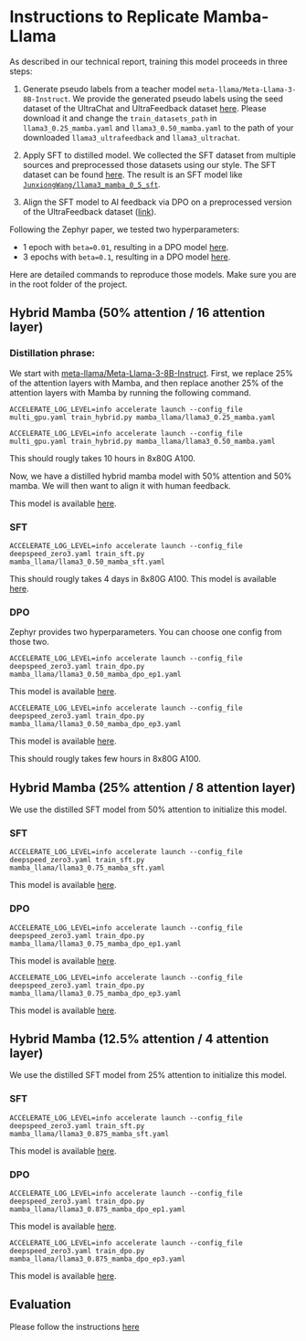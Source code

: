 # Instructions to Replicate Mamba-Llama

As described in our technical report, training this model proceeds in three steps:

1. Generate pseudo labels from a teacher model `meta-llama/Meta-Llama-3-8B-Instruct`. We provide the generated pseudo labels using the seed dataset of the UltraChat and UltraFeedback dataset [here](https://drive.google.com/drive/folders/1KzmFOJ6_pBZOuSYQKDj5jSD5rsvzFy-U?usp=sharing). Please download it and change the `train_datasets_path` in `llama3_0.25_mamba.yaml` and `llama3_0.50_mamba.yaml` to the path of your downloaded `llama3_ultrafeedback` and `llama3_ultrachat`.

2. Apply SFT to distilled model. We collected the SFT dataset from multiple sources and preprocessed those datasets using our style. The SFT dataset can be found [here](https://huggingface.co/datasets/JunxiongWang/sftdataset). The result is an SFT model like [`JunxiongWang/llama3_mamba_0_5_sft`](https://huggingface.co/JunxiongWang/llama3_mamba_0_5_sft).

3. Align the SFT model to AI feedback via DPO on a preprocessed version of the UltraFeedback dataset ([link](https://huggingface.co/datasets/HuggingFaceH4/ultrafeedback_binarized)). 

Following the Zephyr paper, we tested two hyperparameters:

- 1 epoch with `beta=0.01`, resulting in a DPO model [here](https://huggingface.co/JunxiongWang/llama3_mamba_0_5_dpo_ep1).
- 3 epochs with `beta=0.1`, resulting in a DPO model [here](https://huggingface.co/JunxiongWang/llama3_mamba_0_5_dpo_ep3).

Here are detailed commands to reproduce those models. Make sure you are in the root folder of the project.

## Hybrid Mamba (50% attention / 16 attention layer)

### Distillation phrase:

We start with [meta-llama/Meta-Llama-3-8B-Instruct](https://huggingface.co/meta-llama/Meta-Llama-3-8B-Instruct). First, we replace 25% of the attention layers with Mamba, and then replace another 25% of the attention layers with Mamba by running the following command. 

```
ACCELERATE_LOG_LEVEL=info accelerate launch --config_file multi_gpu.yaml train_hybrid.py mamba_llama/llama3_0.25_mamba.yaml

ACCELERATE_LOG_LEVEL=info accelerate launch --config_file multi_gpu.yaml train_hybrid.py mamba_llama/llama3_0.50_mamba.yaml
```

This should rougly takes 10 hours in 8x80G A100.

Now, we have a distilled hybrid mamba model with 50% attention and 50% mamba. We will then want to align it with human feedback.

This model is available [here](https://huggingface.co/JunxiongWang/llama3_0.50_mamba_progressive).

### SFT

```
ACCELERATE_LOG_LEVEL=info accelerate launch --config_file deepspeed_zero3.yaml train_sft.py mamba_llama/llama3_0.50_mamba_sft.yaml
```

This should rougly takes 4 days in 8x80G A100. This model is available [here](https://huggingface.co/JunxiongWang/llama3_mamba_0_5_sft).

### DPO

Zephyr provides two hyperparameters. You can choose one config from those two.

```
ACCELERATE_LOG_LEVEL=info accelerate launch --config_file deepspeed_zero3.yaml train_dpo.py mamba_llama/llama3_0.50_mamba_dpo_ep1.yaml
```

This model is available [here](https://huggingface.co/JunxiongWang/llama3_mamba_0_5_dpo_ep1).

```
ACCELERATE_LOG_LEVEL=info accelerate launch --config_file deepspeed_zero3.yaml train_dpo.py mamba_llama/llama3_0.50_mamba_dpo_ep3.yaml
```

This model is available [here](https://huggingface.co/JunxiongWang/llama3_mamba_0_5_dpo_ep3).

This should rougly takes few hours in 8x80G A100.

## Hybrid Mamba (25% attention / 8 attention layer)

We use the distilled SFT model from 50% attention to initialize this model.

### SFT

```
ACCELERATE_LOG_LEVEL=info accelerate launch --config_file deepspeed_zero3.yaml train_sft.py mamba_llama/llama3_0.75_mamba_sft.yaml
```

This model is available [here](https://huggingface.co/JunxiongWang/llama3_mamba_0_75_sft).

### DPO

```
ACCELERATE_LOG_LEVEL=info accelerate launch --config_file deepspeed_zero3.yaml train_dpo.py mamba_llama/llama3_0.75_mamba_dpo_ep1.yaml
```

This model is available [here](https://huggingface.co/JunxiongWang/llama3_mamba_0_75_dpo_ep1).

```
ACCELERATE_LOG_LEVEL=info accelerate launch --config_file deepspeed_zero3.yaml train_dpo.py mamba_llama/llama3_0.75_mamba_dpo_ep3.yaml
```

This model is available [here](https://huggingface.co/JunxiongWang/llama3_mamba_0_75_dpo_ep3).

## Hybrid Mamba (12.5% attention / 4 attention layer)

We use the distilled SFT model from 25% attention to initialize this model.

### SFT

```
ACCELERATE_LOG_LEVEL=info accelerate launch --config_file deepspeed_zero3.yaml train_sft.py mamba_llama/llama3_0.875_mamba_sft.yaml
```

This model is available [here](https://huggingface.co/JunxiongWang/llama3_mamba_0_875_sft).

### DPO

```
ACCELERATE_LOG_LEVEL=info accelerate launch --config_file deepspeed_zero3.yaml train_dpo.py mamba_llama/llama3_0.875_mamba_dpo_ep1.yaml
```

This model is available [here](https://huggingface.co/JunxiongWang/llama3_mamba_0_875_dpo_ep1).

```
ACCELERATE_LOG_LEVEL=info accelerate launch --config_file deepspeed_zero3.yaml train_dpo.py mamba_llama/llama3_0.875_mamba_dpo_ep3.yaml
```

This model is available [here](https://huggingface.co/JunxiongWang/llama3_mamba_0_875_dpo_ep3).

## Evaluation

Please follow the instructions [here](https://github.com/jxiw/MambaInLlama/tree/main/benchmark)

